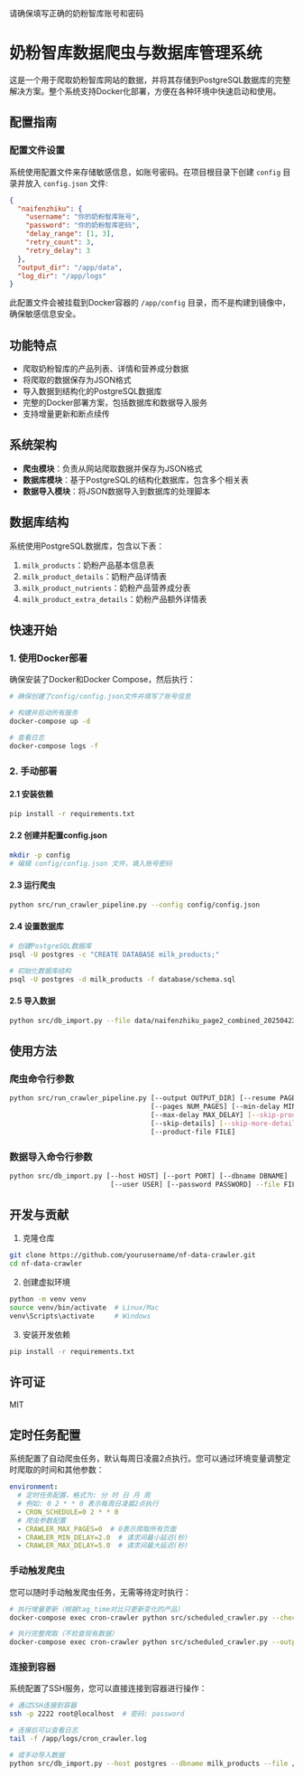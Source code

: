 请确保填写正确的奶粉智库账号和密码

# 奶粉智库数据爬虫与数据库管理系统

这是一个用于爬取奶粉智库网站的数据，并将其存储到PostgreSQL数据库的完整解决方案。整个系统支持Docker化部署，方便在各种环境中快速启动和使用。

## 配置指南

### 配置文件设置

系统使用配置文件来存储敏感信息，如账号密码。在项目根目录下创建 `config` 目录并放入 `config.json` 文件:

```json
{
  "naifenzhiku": {
    "username": "你的奶粉智库账号",
    "password": "你的奶粉智库密码",
    "delay_range": [1, 3],
    "retry_count": 3,
    "retry_delay": 3
  },
  "output_dir": "/app/data",
  "log_dir": "/app/logs"
}
```

此配置文件会被挂载到Docker容器的 `/app/config` 目录，而不是构建到镜像中，确保敏感信息安全。

## 功能特点

- 爬取奶粉智库的产品列表、详情和营养成分数据
- 将爬取的数据保存为JSON格式
- 导入数据到结构化的PostgreSQL数据库
- 完整的Docker部署方案，包括数据库和数据导入服务
- 支持增量更新和断点续传

## 系统架构

- **爬虫模块**：负责从网站爬取数据并保存为JSON格式
- **数据库模块**：基于PostgreSQL的结构化数据库，包含多个相关表
- **数据导入模块**：将JSON数据导入到数据库的处理脚本

## 数据库结构

系统使用PostgreSQL数据库，包含以下表：

1. `milk_products`：奶粉产品基本信息表
2. `milk_product_details`：奶粉产品详情表
3. `milk_product_nutrients`：奶粉产品营养成分表
4. `milk_product_extra_details`：奶粉产品额外详情表

## 快速开始

### 1. 使用Docker部署

确保安装了Docker和Docker Compose，然后执行：

```bash
# 确保创建了config/config.json文件并填写了账号信息

# 构建并启动所有服务
docker-compose up -d

# 查看日志
docker-compose logs -f
```

### 2. 手动部署

#### 2.1 安装依赖

```bash
pip install -r requirements.txt
```

#### 2.2 创建并配置config.json

```bash
mkdir -p config
# 编辑 config/config.json 文件，填入账号密码
```

#### 2.3 运行爬虫

```bash
python src/run_crawler_pipeline.py --config config/config.json
```

#### 2.4 设置数据库

```bash
# 创建PostgreSQL数据库
psql -U postgres -c "CREATE DATABASE milk_products;"

# 初始化数据库结构
psql -U postgres -d milk_products -f database/schema.sql
```

#### 2.5 导入数据

```bash
python src/db_import.py --file data/naifenzhiku_page2_combined_20250423_110444.json
```

## 使用方法

### 爬虫命令行参数

```bash
python src/run_crawler_pipeline.py [--output OUTPUT_DIR] [--resume PAGE] 
                                   [--pages NUM_PAGES] [--min-delay MIN_DELAY] 
                                   [--max-delay MAX_DELAY] [--skip-products] 
                                   [--skip-details] [--skip-more-details] 
                                   [--product-file FILE]
```

### 数据导入命令行参数

```bash
python src/db_import.py [--host HOST] [--port PORT] [--dbname DBNAME]
                         [--user USER] [--password PASSWORD] --file FILE
```

## 开发与贡献

1. 克隆仓库
```bash
git clone https://github.com/yourusername/nf-data-crawler.git
cd nf-data-crawler
```

2. 创建虚拟环境
```bash
python -m venv venv
source venv/bin/activate  # Linux/Mac
venv\Scripts\activate     # Windows
```

3. 安装开发依赖
```bash
pip install -r requirements.txt
```

## 许可证

MIT 

## 定时任务配置

系统配置了自动爬虫任务，默认每周日凌晨2点执行。您可以通过环境变量调整定时爬取的时间和其他参数：

```yaml
environment:
  # 定时任务配置，格式为: 分 时 日 月 周
  # 例如: 0 2 * * 0 表示每周日凌晨2点执行
  - CRON_SCHEDULE=0 2 * * 0
  # 爬虫参数配置
  - CRAWLER_MAX_PAGES=0  # 0表示爬取所有页面
  - CRAWLER_MIN_DELAY=2.0  # 请求间最小延迟(秒)
  - CRAWLER_MAX_DELAY=5.0  # 请求间最大延迟(秒)
```

### 手动触发爬虫

您可以随时手动触发爬虫任务，无需等待定时执行：

```bash
# 执行增量更新（根据tag_time对比只更新变化的产品）
docker-compose exec cron-crawler python src/scheduled_crawler.py --check-updates --output /app/data --db-host postgres

# 执行完整爬取（不检查现有数据）
docker-compose exec cron-crawler python src/scheduled_crawler.py --output /app/data --db-host postgres
```

### 连接到容器

系统配置了SSH服务，您可以直接连接到容器进行操作：

```bash
# 通过SSH连接到容器
ssh -p 2222 root@localhost  # 密码: password

# 连接后可以查看日志
tail -f /app/logs/cron_crawler.log

# 或手动导入数据
python src/db_import.py --host postgres --dbname milk_products --file /app/data/文件名.json
``` 